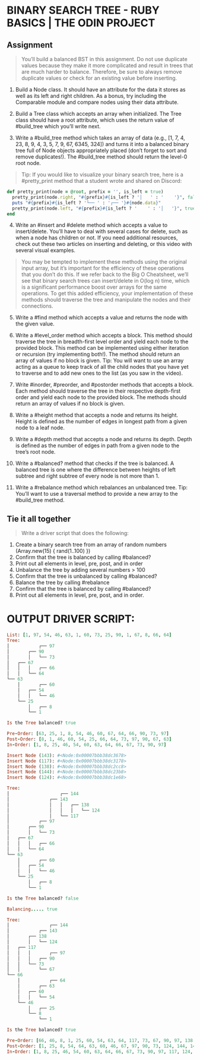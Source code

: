 # BINARY SEARCH TREE - RUBY BASICS | THE ODIN PROJECT

## Assignment

> You’ll build a balanced BST in this assignment. Do not use duplicate values because they make it more complicated and result in trees that are much harder to balance. Therefore, be sure to always remove duplicate values or check for an existing value before inserting.

  1. Build a Node class. It should have an attribute for the data it stores as well as its left and right children. As a bonus, try including the Comparable module and compare nodes using their data attribute.

  2. Build a Tree class which accepts an array when initialized. The Tree class should have a root attribute, which uses the return value of #build_tree which you’ll write next.

  3. Write a #build_tree method which takes an array of data (e.g., [1, 7, 4, 23, 8, 9, 4, 3, 5, 7, 9, 67, 6345, 324]) and turns it into a balanced binary tree full of Node objects appropriately placed (don’t forget to sort and remove duplicates!). The #build_tree method should return the level-0 root node.

  > Tip: If you would like to visualize your binary search tree, here is a #pretty_print method that a student wrote and shared on Discord:
  ```Ruby
  def pretty_print(node = @root, prefix = '', is_left = true)
    pretty_print(node.right, "#{prefix}#{is_left ? '│   ' : '    '}", false) if node.right
    puts "#{prefix}#{is_left ? '└── ' : '┌── '}#{node.data}"
    pretty_print(node.left, "#{prefix}#{is_left ? '    ' : '│   '}", true) if node.left
  end
  ```

  4. Write an #insert and #delete method which accepts a value to insert/delete. You’ll have to deal with several cases for delete, such as when a node has children or not. If you need additional resources, check out these two articles on inserting and deleting, or this video with several visual examples.

  > You may be tempted to implement these methods using the original input array, but it’s important for the efficiency of these operations that you don’t do this. If we refer back to the Big O Cheatsheet, we’ll see that binary search trees can insert/delete in O(log n) time, which is a significant performance boost over arrays for the same operations. To get this added efficiency, your implementation of these methods should traverse the tree and manipulate the nodes and their connections.

  5. Write a #find method which accepts a value and returns the node with the given value.

  6. Write a #level_order method which accepts a block. This method should traverse the tree in breadth-first level order and yield each node to the provided block. This method can be implemented using either iteration or recursion (try implementing both!). The method should return an array of values if no block is given. Tip: You will want to use an array acting as a queue to keep track of all the child nodes that you have yet to traverse and to add new ones to the list (as you saw in the video).

  7. Write #inorder, #preorder, and #postorder methods that accepts a block. Each method should traverse the tree in their respective depth-first order and yield each node to the provided block. The methods should return an array of values if no block is given.

  8. Write a #height method that accepts a node and returns its height. Height is defined as the number of edges in longest path from a given node to a leaf node.

  9. Write a #depth method that accepts a node and returns its depth. Depth is defined as the number of edges in path from a given node to the tree’s root node.

  10. Write a #balanced? method that checks if the tree is balanced. A balanced tree is one where the difference between heights of left subtree and right subtree of every node is not more than 1.

  11. Write a #rebalance method which rebalances an unbalanced tree. Tip: You’ll want to use a traversal method to provide a new array to the #build_tree method.

## Tie it all together

> Write a driver script that does the following:

  1. Create a binary search tree from an array of random numbers (Array.new(15) { rand(1..100) })
  2. Confirm that the tree is balanced by calling #balanced?
  3. Print out all elements in level, pre, post, and in order
  4. Unbalance the tree by adding several numbers > 100
  5. Confirm that the tree is unbalanced by calling #balanced?
  6. Balance the tree by calling #rebalance
  7. Confirm that the tree is balanced by calling #balanced?
  8. Print out all elements in level, pre, post, and in order.

# OUTPUT DRIVER SCRIPT:
```Ruby
List: [1, 97, 54, 46, 63, 1, 60, 73, 25, 90, 1, 67, 8, 66, 64]
Tree: 
│           ┌── 97
│       ┌── 90
│       │   └── 73
│   ┌── 67
│   │   │   ┌── 66
│   │   └── 64
└── 63
    │       ┌── 60
    │   ┌── 54
    │   │   └── 46
    └── 25
        │   ┌── 8
        └── 1

Is the Tree balanced? true

Pre-Order: [63, 25, 1, 8, 54, 46, 60, 67, 64, 66, 90, 73, 97]
Post-Order: [8, 1, 46, 60, 54, 25, 66, 64, 73, 97, 90, 67, 63]
In-Order: [1, 8, 25, 46, 54, 60, 63, 64, 66, 67, 73, 90, 97]

Insert Node (143): #<Node:0x00007bbb38dc3678>
Insert Node (117): #<Node:0x00007bbb38dc3178>
Insert Node (138): #<Node:0x00007bbb38dc2cc8>
Insert Node (144): #<Node:0x00007bbb38dc23b8>
Insert Node (124): #<Node:0x00007bbb38dc1e68>

Tree: 
│                   ┌── 144
│               ┌── 143
│               │   │   ┌── 138
│               │   │   │   └── 124
│               │   └── 117
│           ┌── 97
│       ┌── 90
│       │   └── 73
│   ┌── 67
│   │   │   ┌── 66
│   │   └── 64
└── 63
    │       ┌── 60
    │   ┌── 54
    │   │   └── 46
    └── 25
        │   ┌── 8
        └── 1

Is the Tree balanced? false

Balancing..... true

Tree: 
│               ┌── 144
│           ┌── 143
│       ┌── 138
│       │   └── 124
│   ┌── 117
│   │   │       ┌── 97
│   │   │   ┌── 90
│   │   └── 73
│   │       └── 67
└── 66
    │           ┌── 64
    │       ┌── 63
    │   ┌── 60
    │   │   └── 54
    └── 46
        │   ┌── 25
        └── 8
            └── 1

Is the Tree balanced? true

Pre-Order: [66, 46, 8, 1, 25, 60, 54, 63, 64, 117, 73, 67, 90, 97, 138, 124, 143, 144]
Post-Order: [1, 25, 8, 54, 64, 63, 60, 46, 67, 97, 90, 73, 124, 144, 143, 138, 117, 66]
In-Order: [1, 8, 25, 46, 54, 60, 63, 64, 66, 67, 73, 90, 97, 117, 124, 138, 143, 144]
```
